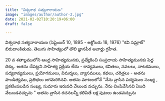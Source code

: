 ```yaml
---
title: "విశ్వనాథ సత్యనారాయణ"
image: "images/author/author-2.jpg"
date: 2021-02-02T10:20:19+06:00
draft: false

---
```


విశ్వనాథ సత్యనారాయణ (సెప్టెంబర్ 10, 1895 - అక్టోబరు 18, 1976) "కవి సమ్రాట్" బిరుదాంకితుడు. తెలుగు సాహిత్యంలో తొలి జ్ఞానపీఠ అవార్డు గ్రహీత.

20 వ శతాబ్దములోని ఆంధ్ర సాహిత్యమునకు, ప్రత్యేకించి సంప్రదాయ సాహిత్యమునకు పెద్ద దిక్కు. అతను చేపట్టని సాహిత్య ప్రక్రియ లేదు - కావ్యములు, కవితలు, నవలలు, నాటకములు, పద్యకావ్యములు, ప్రయోగములు, విమర్శలు, వ్యాసములు, కథలు, చరిత్రలు - అతను పాండిత్యము, ప్రతిభలు జగమెరిగినవి. అతను మాటలలోనే "నేను వ్రాసిన పద్యముల సంఖ్య , ప్రకటింపబడిన సంఖ్య, సుమారు ఇరువది వేలుండ వచ్చును. నేను చింపివేసినవి ఏబది వేలుండవచ్చును " అతను వ్రాసిన రచనలన్నీ కలిపితే లక్ష పుటలు ఉండవచ్చును
